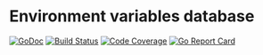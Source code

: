 # Environment variables database

[![GoDoc](https://godoc.org/github.com/rvflash/eve/db?status.svg)](https://godoc.org/github.com/rvflash/eve/db)
[![Build Status](https://img.shields.io/travis/rvflash/eve/db.svg)](https://travis-ci.org/rvflash/eve/db)
[![Code Coverage](https://img.shields.io/codecov/c/github/rvflash/eve/db.svg)](http://codecov.io/github/rvflash/eve/db?branch=master)
[![Go Report Card](https://goreportcard.com/badge/github.com/rvflash/eve/db)](https://goreportcard.com/report/github.com/rvflash/eve/db)
